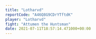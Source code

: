 ```yaml
---
title: "Lotharvd"
reportCode: "A46Q8G9CDrYTftdK"
player: "Lotharvd"
fight: "Attumen the Huntsman"
date: 2021-07-11T18:57:14.471000+00:00
---
```

